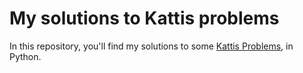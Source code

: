 # My solutions to Kattis problems

In this repository, you'll find my solutions to some [Kattis Problems](https://open.kattis.com/problems), in Python.


